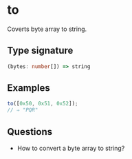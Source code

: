 # to

Coverts byte array to string.

## Type signature

<!-- prettier-ignore-start -->
```typescript
(bytes: number[]) => string
```
<!-- prettier-ignore-end -->

## Examples

<!-- prettier-ignore-start -->
```javascript
to([0x50, 0x51, 0x52]);
// ⇒ "PQR"
```
<!-- prettier-ignore-end -->

## Questions

- How to convert a byte array to string?
